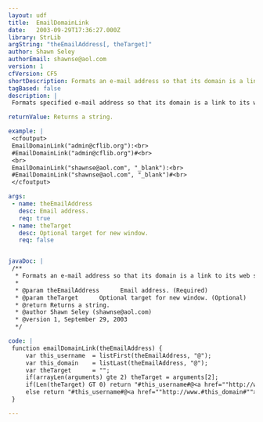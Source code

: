 ```yaml
---
layout: udf
title:  EmailDomainLink
date:   2003-09-29T17:36:27.000Z
library: StrLib
argString: "theEmailAddress[, theTarget]"
author: Shawn Seley
authorEmail: shawnse@aol.com
version: 1
cfVersion: CF5
shortDescription: Formats an e-mail address so that its domain is a link to its web site.
tagBased: false
description: |
 Formats specified e-mail address so that its domain is a link to its www.domain.com web site. Helpful when analyzing where your subscribers come from.

returnValue: Returns a string.

example: |
 <cfoutput>
 EmailDomainLink("admin@cflib.org"):<br>
 #EmailDomainLink("admin@cflib.org")#<br>
 <br>
 EmailDomainLink("shawnse@aol.com", "_blank"):<br>
 #EmailDomainLink("shawnse@aol.com", "_blank")#<br>
 </cfoutput>

args:
 - name: theEmailAddress
   desc: Email address.
   req: true
 - name: theTarget
   desc: Optional target for new window.
   req: false


javaDoc: |
 /**
  * Formats an e-mail address so that its domain is a link to its web site.
  * 
  * @param theEmailAddress      Email address. (Required)
  * @param theTarget      Optional target for new window. (Optional)
  * @return Returns a string. 
  * @author Shawn Seley (shawnse@aol.com) 
  * @version 1, September 29, 2003 
  */

code: |
 function emailDomainLink(theEmailAddress) {
     var this_username  = listFirst(theEmailAddress, "@");
     var this_domain    = listLast(theEmailAddress, "@");
     var theTarget      = "";
     if(arrayLen(arguments) gte 2) theTarget = arguments[2];
     if(Len(theTarget) GT 0) return "#this_username#@<a href=""http://www.#this_domain#"" target=""#theTarget#"">#this_domain#</a>";
     else return "#this_username#@<a href=""http://www.#this_domain#"">#this_domain#</a>";
 }

---
```



